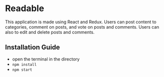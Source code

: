 # Readable

This application is made using React and Redux. Users can post content to categories, comment on posts, and vote on posts and comments. Users can also to edit and delete posts and comments.

## Installation Guide
- open the terminal in the directory
- `npm install`
- `npm start`
